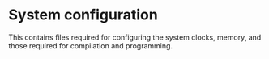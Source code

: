 # System configuration 
This contains files required for configuring the system clocks, memory, and those required for compilation and programming. 

